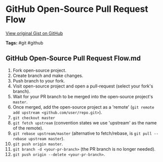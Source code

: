 # GitHub Open-Source Pull Request Flow 

[View original Gist on GitHub](https://gist.github.com/Integralist/9822f59cbb60f5de0f79a6cbd79ad9ab)

**Tags:** #git #github

## GitHub Open-Source Pull Request Flow.md

1. Fork open-source project.
2. Create branch and make changes.
3. Push branch to your fork.
4. Visit open-source project and open a pull-request (select your fork's branch).
5. Wait for your PR branch to be merged into the open-source project's `master`.
6. Once merged, add the open-source project as a 'remote' (`git remote add upstream <github.com/user/repo.git>`).
7. `git checkout master`
8. `git fetch upstream` (convention states we use 'upstream' as the name of the remote).
9. `git rebase upstream/master` (alternative to fetch/rebase, is `git pull --rebase upstream master`).
10. `git push origin master`.
11. `git branch -d <your-pr-branch>` (the PR branch is no longer needed).
12. `git push origin --delete <your-pr-branch>`.


